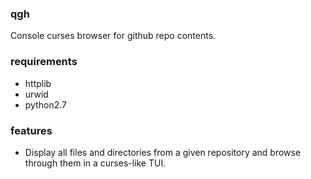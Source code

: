 ### qgh
Console curses browser for github repo contents.

### requirements
* httplib
* urwid
* python2.7

### features
* Display all files and directories from a given repository and browse through them in a curses-like TUI.